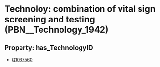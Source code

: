 # Technoloy: __combination of vital sign screening and testing__ (PBN__Technology_1942)

## Property: has_TechnologyID

* [Q1067560](Q1067560)

